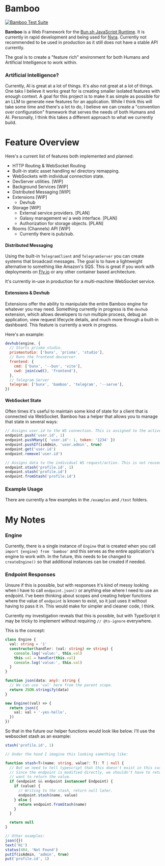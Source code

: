 # Bamboo

[![Bamboo Test Suite](https://github.com/g33kidd/bamboo/actions/workflows/tests.yml/badge.svg)](https://github.com/g33kidd/bamboo/actions/workflows/tests.yml)

**Bamboo** is a Web Framework for the
[Bun.sh JavaScript Runtime](https://bun.sh). It is currently in rapid
development and being used for [Nyra](https://nyra.chat). Currently not
recommended to be used in production as it still does not have a stable API
currently.

The goal is to create a "feature rich" environment for both Humans and
Artificial Intelligence to work within.

### Artificial Intelligence?

Currently, AI is great at a lot of things. It's also not great at a lot of
things. One taks I believe it works great for is creating smaller isolated
features with enough context. A goal for this project is to make it as simple as
possible for an LLM to generate new features for an application. While I think
this will take some time and there's a lot to do, I believe we can create a
"convention over configuration" framework that serves the needs of both Humans
and AI. Personally, I think this takes a different approach to what we currently
build.

# Feature Overview

Here's a current list of features both implemented and planned:

- HTTP Routing & WebSocket Routing
- Built-in static asset handling w/ directory remapping.
- WebSockets with individual connection state.
- DevServer utilities. [WIP]
- Background Services [WIP]
- Distributed Messaging [WIP]
- Extensions [WIP]
  - Devhub
- Storage [WIP]
  - External service providers. [PLAN]
  - Galaxy management w/ a web interface. [PLAN]
  - Authorization for storage objects. [PLAN]
- Rooms (Channels) API [WIP]
  - Currently there is pub/sub.

#### Distributed Messaging

Using the built-in `TelegramClient` and `TelegramServer` you can create systems
that broadcast messages. The goal is to have a lightweight alternative to
something like Amazon's SQS. This is great if you work with deployments on
[Fly.io](https://fly.io) or any other container based architecture.

It's currently in-use in production for a multi-machine WebSocket service.

#### Extensions & Devhub

Extensions offer the ability to manipulate the entire Bamboo engine for whatever
you may need. Something currently in progress is the `devhub` extension, which
allows developers to run multiple process, debug an application, view request
lifecycle details, and much more through a built-in dashboard. This feature is
currently a work in progress.

Here's an example:

```javascript
devhub(engine, {
  // Starts prisma studio.
  prismastudio: ['bunx', 'prisma', 'studio'],
  // Runs the frontend devserver.
  frontend: {
    cmd: ['bunx', '--bun', 'vite'],
    cwd: join(cwd(), 'frontend'),
  },
  // Telegram Server
  telegram: ['bunx', 'bamboo', 'telegram', '--serve'],
})
```

#### WebSocket State

Often times it's useful to maintain some kind of state for a client that is
connected via WebSocket. Bamboo has a helper that allows you to manage that
state in several ways:

```javascript
// Assigns user.id to the WS connection. This is assigned to the active connection and is only reset when the user disconnects.
endpoint.push('user.id', 1)
endpoint.pushMany({ 'user.id': 1, token: '1234' })
endpoint.pushIf(isAdmin, 'user.admin', true)
endpoint.get('user.id')
endpoint.remove('user.id')

// Assigns data to the individual WS request/action. This is not reused and is only available within the context of each individual action.
endpoint.stash('profile.id', 1)
endpoint.stash('profile.id')
endpoint.fromStash('profile.id')
```

### Example Usage

There are currently a few examples in the `/examples` and `/test` folders.

# My Notes

### Engine

Currently, there is a single instance of `Engine` that is created when you call
`import {engine} from 'bamboo'` and this serves as the entire application's
engine to work with. In the future, this needs to be changed to `createEngine()`
so that additional instances can be created if needed.

### Endpoint Responses

Unsure if this is possible, but with responses it's kind of messy looking when I
have to call `endpoint.json()` or anything else where I need to use an endpoint.
I've been thinking about scopes and creating helper functions where the value of
`endpoint` is known to exist, so it just uses it without having to pass it in.
This would make for simpler and cleaner code, I think.

Currently my investigation reveals that this is possible, but with TypeScript it
may be tricky to implement without requiring `// @ts-ignore` everywhere.

This is the concept:

```typescript
class Engine {
  val: string = '1'
  constructor(handler: (val: string) => string) {
    console.log('value:', this.val)
    this.val = handler(this.val)
    console.log('value:', this.val)
  }
}

function json(data: any): string {
  // We can use 'val' here from the parent scope.
  return JSON.stringify(data)
}

new Engine((val) => {
  return json({
    val: val + '-yes-hello',
  })
})
```

So that in the future our helper functions would look like below. I'll use the
websocket stash as an example:

```typescript
stash('profile.id', 1)

// Under the hood I imagine this looking something like:

function stash<T>(name: string, value?: T): T | null {
  // But we need to tell typescript that this doesn't exist in this current scope, it exists in the parent scope.
  // Since the endpoint is modified directly, we shouldn't have to return it either. However, for some we will just
  // want to return the value.
  if (endpoint && endpoint instanceof Endpoint) {
    if (value) {
      // Writing to the stash, return null later.
      endpoint.stash(name, value)
    } else {
      return endpoint.fromStash(name)
    }
  }

  return null
}

// Other examples:
json({})
text('Hi')
status(404, 'Not Found')
putIf(isAdmin, 'admin', true)
put('profile.id', 1)
```
